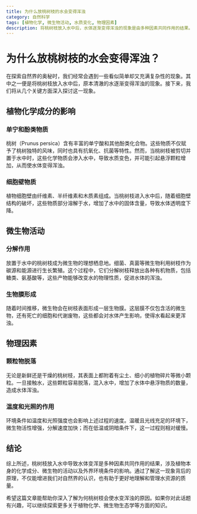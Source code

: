 ```yaml
---
title: 为什么放桃树枝的水会变得浑浊
category: 自然科学
tags: [植物化学, 微生物活动, 水质变化, 物理因素]
description: 将桃树枝放入水中后，水体逐渐变得浑浊的现象是由多种因素共同作用的结果。这包括桃树中含有的单宁和酚类物质、细胞壁成分的溶解，以及微生物在树枝上生长繁殖并分解有机物产生的影响。此外，物理因素如颗粒物的脱落和环境条件的变化也起到一定作用。了解这些原理有助于我们更好地认识自然现象及管理水质。
---
```

# 为什么放桃树枝的水会变得浑浊？

在探索自然界的奥秘时，我们经常会遇到一些看似简单却又充满复杂性的现象。其中之一便是将桃树枝放入水中后，原本清澈的水逐渐变得浑浊的现象。接下来，我们将从几个关键方面深入探讨这一现象。

## 植物化学成分的影响

### 单宁和酚类物质

桃树（Prunus persica）含有丰富的单宁酸和其他酚类化合物。这些物质不仅赋予了桃树独特的风味，同时也具有抗氧化、抗菌等特性。然而，当桃树枝被剪切并置于水中时，这些化学物质会渗入水中，导致水质变色，并可能引起悬浮颗粒增加，从而使水体变得浑浊。

### 细胞壁物质

植物细胞壁由纤维素、半纤维素和木质素组成。当桃树枝进入水中后，随着细胞壁结构的破坏，这些物质部分溶解于水，增加了水中的固体含量，导致水体透明度下降。

## 微生物活动

### 分解作用

放置于水中的桃树枝成为微生物的理想栖息地。细菌、真菌等微生物利用树枝作为碳源和能源进行生长繁殖。这个过程中，它们分解树枝释放出各种有机物质，包括糖类、氨基酸等，这些产物能够改变水的物理性质，促进水体的浑浊。

### 生物膜形成

随着时间推移，微生物会在树枝表面形成一层生物膜。这层膜不仅包含活的微生物，还有死亡的细胞和代谢废物，这些都会对水体产生影响，使得水看起来更浑浊。

## 物理因素

### 颗粒物脱落

无论是新鲜还是干燥的桃树枝，其表面上都附着有尘土、细小的植物碎片等微小颗粒。一旦接触水，这些颗粒容易脱落，混入水中，增加了水体中悬浮物质的数量，造成水体浑浊。

### 温度和光照的作用

环境条件如温度和光照强度也会影响上述过程的速度。温暖且光线充足的环境下，微生物活性增强，分解速度加快；而在低温或阴暗条件下，这一过程则相对缓慢。

## 结论

综上所述，桃树枝放入水中导致水体变浑是多种因素共同作用的结果，涉及植物本身的化学成分、微生物的活动以及外界环境条件的影响。通过了解这一现象背后的原理，不仅能增进我们对自然界的认识，也有助于更好地理解和管理水资源的质量。

希望这篇文章能帮助你深入了解为何桃树枝会使水变浑浊的原因。如果你对此话题有兴趣，可以继续探索更多关于植物化学、微生物生态学等方面的知识。